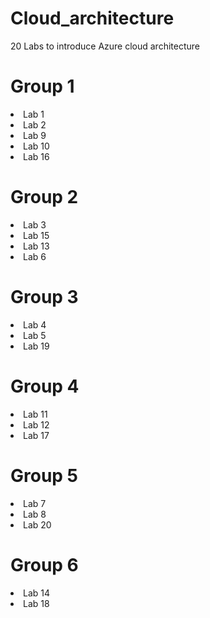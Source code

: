# Cloud_architecture
20 Labs to introduce Azure cloud architecture


<h1>Group 1</h1>

<li>Lab 1</li>
<li>Lab 2</li>
<li>Lab 9</li>
<li>Lab 10</li>
<li>Lab 16</li>

<h1>Group 2</h1>

<li>Lab 3</li>
<li>Lab 15</li>
<li>Lab 13</li>
<li>Lab 6</li>

<h1>Group 3</h1>

<li>Lab 4</li>
<li>Lab 5</li>
<li>Lab 19</li>


<h1>Group 4</h1>

<li>Lab 11</li>
<li>Lab 12</li>
<li>Lab 17</li>


<h1>Group 5</h1>

<li>Lab 7</li>
<li>Lab 8</li>
<li>Lab 20</li>


<h1>Group 6</h1>

<li>Lab 14</li>
<li>Lab 18</li>

